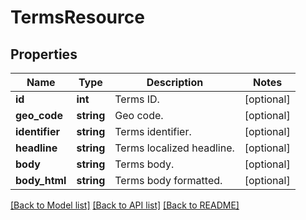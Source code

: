 # TermsResource

## Properties
Name | Type | Description | Notes
------------ | ------------- | ------------- | -------------
**id** | **int** | Terms ID. | [optional] 
**geo_code** | **string** | Geo code. | [optional] 
**identifier** | **string** | Terms identifier. | [optional] 
**headline** | **string** | Terms localized headline. | [optional] 
**body** | **string** | Terms body. | [optional] 
**body_html** | **string** | Terms body formatted. | [optional] 

[[Back to Model list]](../README.md#documentation-for-models) [[Back to API list]](../README.md#documentation-for-api-endpoints) [[Back to README]](../README.md)


